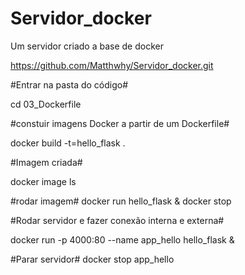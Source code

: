 # Servidor_docker
Um servidor criado a base de docker


https://github.com/Matthwhy/Servidor_docker.git

#Entrar na pasta do código#

cd 03_Dockerfile

#constuir imagens Docker a partir de um Dockerfile#

docker build -t=hello_flask .

#Imagem criada#

docker image ls

#rodar imagem#
docker run hello_flask &
docker stop

#Rodar servidor e fazer conexão interna e externa#

docker run -p 4000:80 --name app_hello hello_flask &

#Parar servidor#
docker stop app_hello
